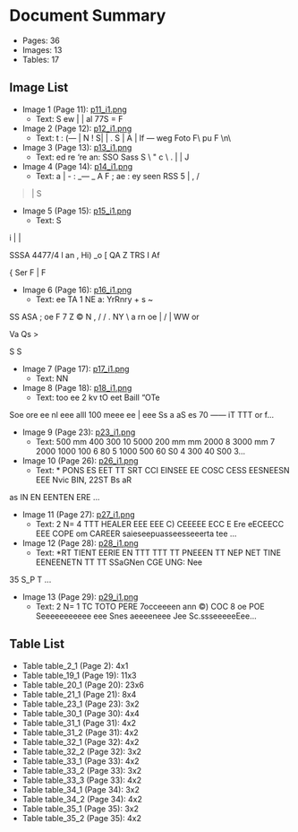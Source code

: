 # Document Summary

- Pages: 36
- Images: 13
- Tables: 17

## Image List

- Image 1 (Page 11): [p11_i1.png](pdf_images/p11_i1.png)
  - Text: S
ew
| |
al 77S =
F
- Image 2 (Page 12): [p12_i1.png](pdf_images/p12_i1.png)
  - Text: t
:
(— | N
! S| | . S
| A | If
— weg
Foto F\ pu F \n\
- Image 3 (Page 13): [p13_i1.png](pdf_images/p13_i1.png)
  - Text: ed re
‘re an:
SSO Sass
S \ " c \ .
| |
J
- Image 4 (Page 14): [p14_i1.png](pdf_images/p14_i1.png)
  - Text: a
| - : _—
_ A
F ; ae
: ey seen RSS
5 | , /
>| S
- Image 5 (Page 15): [p15_i1.png](pdf_images/p15_i1.png)
  - Text: S

i | |

SSSA 4477/4 l
an ,
Hi)
_o [ QA Z
TRS I Af

{ Ser
F |
F
- Image 6 (Page 16): [p16_i1.png](pdf_images/p16_i1.png)
  - Text: ee TA
1 NE a:
YrRnry + s ~

SS ASA ; oe F
7 Z © N
, / / . NY \\
a rn oe
| / | WW or

Va Qs >

S S
- Image 7 (Page 17): [p17_i1.png](pdf_images/p17_i1.png)
  - Text: NN
- Image 8 (Page 18): [p18_i1.png](pdf_images/p18_i1.png)
  - Text: too ee 2
kv tO eet
Baill
“OTe

Soe ore
ee nl eee alll
100 meee ee | eee
Ss a aS es
70 —— iT TTT or f...
- Image 9 (Page 23): [p23_i1.png](pdf_images/p23_i1.png)
  - Text: 500
mm
400
300
10 5000 200
mm mm 2000
8 3000 mm
7
2000 1000 100
6 80
5
1000 500 60
S0
4
300 40
S00 3...
- Image 10 (Page 26): [p26_i1.png](pdf_images/p26_i1.png)
  - Text: * PONS ES EET TT
SRT CCI EINSEE EE
COSC CESS EESNEESN EEE
Nvic BIN, 22ST Bs aR

as IN EN EENTEN ERE
...
- Image 11 (Page 27): [p27_i1.png](pdf_images/p27_i1.png)
  - Text: 2 N= 4
TTT
HEALER EEE EEE C)
CEEEEE ECC E Ere
eECEECC EEE
COPE
om CAREER
saieseepuasseesseeerta tee
...
- Image 12 (Page 28): [p28_i1.png](pdf_images/p28_i1.png)
  - Text: *RT TIENT EERIE EN TTT TTT TT
PNEEEN TT NEP NET
TINE EENEENETN TT TT
SSaGNen CGE UNG: Nee

35 S_P T ...
- Image 13 (Page 29): [p29_i1.png](pdf_images/p29_i1.png)
  - Text: 2 N= 1
TC TOTO
PERE 7occeeeen ann ©)
COC
8 oe POE
Seeeeeeeeeee
eee Snes aeeeeneee
Jee Sc.ssseeeeeEee...

## Table List

- Table table_2_1 (Page 2): 4x1
- Table table_19_1 (Page 19): 11x3
- Table table_20_1 (Page 20): 23x6
- Table table_21_1 (Page 21): 8x4
- Table table_23_1 (Page 23): 3x2
- Table table_30_1 (Page 30): 4x4
- Table table_31_1 (Page 31): 4x2
- Table table_31_2 (Page 31): 4x2
- Table table_32_1 (Page 32): 4x2
- Table table_32_2 (Page 32): 3x2
- Table table_33_1 (Page 33): 4x2
- Table table_33_2 (Page 33): 3x2
- Table table_33_3 (Page 33): 4x2
- Table table_34_1 (Page 34): 3x2
- Table table_34_2 (Page 34): 4x2
- Table table_35_1 (Page 35): 3x2
- Table table_35_2 (Page 35): 4x2
